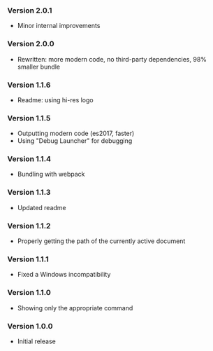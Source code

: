 ### Version 2.0.1
- Minor internal improvements

### Version 2.0.0
- Rewritten: more modern code, no third-party dependencies, 98% smaller bundle

### Version 1.1.6
- Readme: using hi-res logo

### Version 1.1.5
- Outputting modern code (es2017, faster)
- Using "Debug Launcher" for debugging

### Version 1.1.4
- Bundling with webpack

### Version 1.1.3
- Updated readme

### Version 1.1.2
- Properly getting the path of the currently active document

### Version 1.1.1
- Fixed a Windows incompatibility

### Version 1.1.0
- Showing only the appropriate command

### Version 1.0.0
- Initial release
